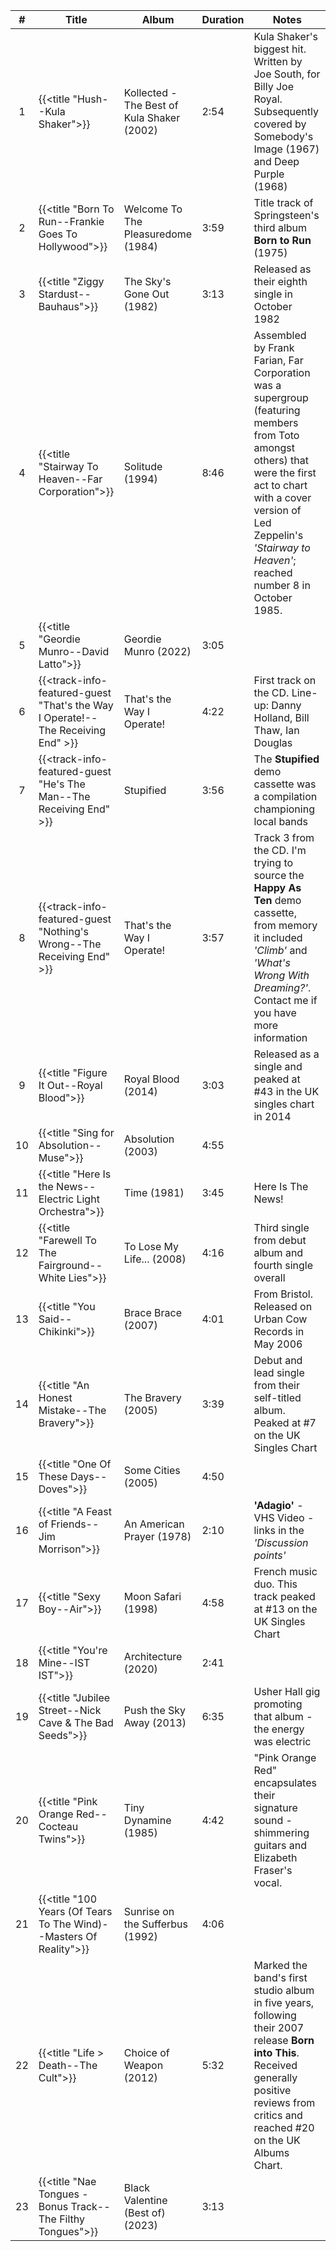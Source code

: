 | #  | Title                                                                           | Album                                      | Duration | Notes                                                                                                                                                                                                                                      |
|:--:|---------------------------------------------------------------------------------|--------------------------------------------|----------|--------------------------------------------------------------------------------------------------------------------------------------------------------------------------------------------------------------------------------------------|
| 1  | {{<title "Hush--Kula Shaker">}}                                                 | Kollected - The Best of Kula Shaker (2002) | 2:54     | Kula Shaker's biggest hit. Written by Joe South, for Billy Joe Royal. Subsequently covered by Somebody's Image (1967) and Deep Purple (1968)                                                                                               |
| 2  | {{<title "Born To Run--Frankie Goes To Hollywood">}}                            | Welcome To The Pleasuredome (1984)         | 3:59     | Title track of Springsteen's third album **Born to Run** (1975)                                                                                                                                                                            |
| 3  | {{<title "Ziggy Stardust--Bauhaus">}}                                           | The Sky's Gone Out (1982)                  | 3:13     | Released as their eighth single in October 1982                                                                                                                                                                                            |
| 4  | {{<title "Stairway To Heaven--Far Corporation">}}                               | Solitude (1994)                            | 8:46     | Assembled by Frank Farian, Far Corporation was a supergroup (featuring members from Toto amongst others) that were the first act to chart with a cover version of Led Zeppelin's _'Stairway to Heaven'_; reached number 8 in October 1985. |
| 5  | {{<title "Geordie Munro--David Latto">}}                                        | Geordie Munro (2022)                       | 3:05     |                                                                                                                                                                                                                                            |
| 6  | {{<track-info-featured-guest "That's the Way I Operate!--The Receiving End" >}} | That's the Way I Operate!                  | 4:22     | First track on the CD. Line-up: Danny Holland, Bill Thaw, Ian Douglas                                                                                                                                                                      |
| 7  | {{<track-info-featured-guest "He's The Man--The Receiving End" >}}              | Stupified                                  | 3:56     | The **Stupified** demo cassette was a compilation championing local bands                                                                                                                                                                  |
| 8  | {{<track-info-featured-guest "Nothing's Wrong--The Receiving End" >}}           | That's the Way I Operate!                  | 3:57     | Track 3 from the CD. I'm trying to source the **Happy As Ten** demo cassette, from memory it included _'Climb'_ and _'What's Wrong With Dreaming?'_. Contact me if you have more information                                               |
| 9  | {{<title "Figure It Out--Royal Blood">}}                                        | Royal Blood (2014)                         | 3:03     | Released as a single and peaked at #43 in the UK singles chart in 2014                                                                                                                                                                     |  
| 10 | {{<title "Sing for Absolution--Muse">}}                                         | Absolution (2003)                          | 4:55     |                                                                                                                                                                                                                                            |  
| 11 | {{<title "Here Is the News--Electric Light Orchestra">}}                        | Time (1981)                                | 3:45     | Here Is The News!                                                                                                                                                                                                                          |             
| 12 | {{<title "Farewell To The Fairground--White Lies">}}                            | To Lose My Life... (2008)                  | 4:16     | Third single from debut album and fourth single overall                                                                                                                                                                                    |
| 13 | {{<title "You Said--Chikinki">}}                                                | Brace Brace (2007)                         | 4:01     | From Bristol. Released on Urban Cow Records in May 2006                                                                                                                                                                                    |
| 14 | {{<title "An Honest Mistake--The Bravery">}}                                    | The Bravery (2005)                         | 3:39     | Debut and lead single from their self-titled album. Peaked at #7 on the UK Singles Chart                                                                                                                                                   |
| 15 | {{<title "One Of These Days--Doves">}}                                          | Some Cities (2005)                         | 4:50     |                                                                                                                                                                                                                                            |
| 16 | {{<title "A Feast of Friends--Jim Morrison">}}                                  | An American Prayer (1978)                  | 2:10     | **'Adagio'** - VHS Video - links in the _'Discussion points'_                                                                                                                                                                              |
| 17 | {{<title "Sexy Boy--Air">}}                                                     | Moon Safari (1998)                         | 4:58     | French music duo. This track peaked at #13 on the UK Singles Chart                                                                                                                                                                         |
| 18 | {{<title "You're Mine--IST IST">}}                                              | Architecture (2020)                        | 2:41     |                                                                                                                                                                                                                                            |
| 19 | {{<title "Jubilee Street--Nick Cave & The Bad Seeds">}}                         | Push the Sky Away (2013)                   | 6:35     | Usher Hall gig promoting that album - the energy was electric                                                                                                                                                                              |
| 20 | {{<title "Pink Orange Red--Cocteau Twins">}}                                    | Tiny Dynamine (1985)                       | 4:42     | "Pink Orange Red" encapsulates their signature sound - shimmering guitars and Elizabeth Fraser's vocal.                                                                                                                                    |
| 21 | {{<title "100 Years (Of Tears To The Wind)--Masters Of Reality">}}              | Sunrise on the Sufferbus (1992)            | 4:06     |                                                                                                                                                                                                                                            |
| 22 | {{<title "Life > Death--The Cult">}}                                            | Choice of Weapon (2012)                    | 5:32     | Marked the band's first studio album in five years, following their 2007 release **Born into This**. Received generally positive reviews from critics and reached #20 on the UK Albums Chart.                                              |
| 23 | {{<title "Nae Tongues - Bonus Track--The Filthy Tongues">}}                     | Black Valentine (Best of) (2023)           | 3:13     |                                                                                                                                                                                                                                            |
